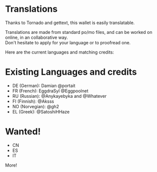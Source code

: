 # Translations

Thanks to Tornado and gettext, this wallet is easily translatable.

Translations are made from standard po/mo files, and can be worked on online, in an collaborative way.  
Don't hesitate to apply for your language or to proofread one.

Here are the current languages and matching credits: 


# Existing Languages and credits
 
* DE (German): Damian @portait
* FR (French): EggdraSyl @Eggpoolnet
* RU (Russian): @Anykayebyka and @Whatever
* FI (Finnish): @Aksss
* NO (Norvegian): @gh2
* EL (Greek): @SatoshiHHaze

# Wanted!

* CN
* ES
* IT

More!
